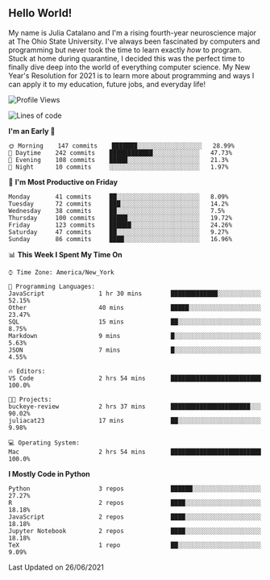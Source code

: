 ## Hello World!

My name is Julia Catalano and I'm a rising fourth-year neuroscience major at The Ohio State University. I've always been fascinated by computers and programming but never took the time to learn exactly *how* to program. Stuck at home during quarantine, I decided this was the perfect time to finally dive deep into the world of everything computer science. My New Year's Resolution for 2021 is to learn more about programming and ways I can apply it to my education, future jobs, and everyday life! 





<!--START_SECTION:waka-->
![Profile Views](http://img.shields.io/badge/Profile%20Views-179-blue)

![Lines of code](https://img.shields.io/badge/From%20Hello%20World%20I%27ve%20Written-590644%20lines%20of%20code-blue)

**I'm an Early 🐤** 

```text
🌞 Morning    147 commits    ███████░░░░░░░░░░░░░░░░░░   28.99% 
🌆 Daytime    242 commits    ████████████░░░░░░░░░░░░░   47.73% 
🌃 Evening    108 commits    █████░░░░░░░░░░░░░░░░░░░░   21.3% 
🌙 Night      10 commits     ░░░░░░░░░░░░░░░░░░░░░░░░░   1.97%

```
📅 **I'm Most Productive on Friday** 

```text
Monday       41 commits     ██░░░░░░░░░░░░░░░░░░░░░░░   8.09% 
Tuesday      72 commits     ███░░░░░░░░░░░░░░░░░░░░░░   14.2% 
Wednesday    38 commits     ██░░░░░░░░░░░░░░░░░░░░░░░   7.5% 
Thursday     100 commits    █████░░░░░░░░░░░░░░░░░░░░   19.72% 
Friday       123 commits    ██████░░░░░░░░░░░░░░░░░░░   24.26% 
Saturday     47 commits     ██░░░░░░░░░░░░░░░░░░░░░░░   9.27% 
Sunday       86 commits     ████░░░░░░░░░░░░░░░░░░░░░   16.96%

```


📊 **This Week I Spent My Time On** 

```text
⌚︎ Time Zone: America/New_York

💬 Programming Languages: 
JavaScript               1 hr 30 mins        █████████████░░░░░░░░░░░░   52.15% 
Other                    40 mins             █████░░░░░░░░░░░░░░░░░░░░   23.47% 
SQL                      15 mins             ██░░░░░░░░░░░░░░░░░░░░░░░   8.75% 
Markdown                 9 mins              █░░░░░░░░░░░░░░░░░░░░░░░░   5.63% 
JSON                     7 mins              █░░░░░░░░░░░░░░░░░░░░░░░░   4.55%

🔥 Editors: 
VS Code                  2 hrs 54 mins       █████████████████████████   100.0%

🐱‍💻 Projects: 
buckeye-review           2 hrs 37 mins       ██████████████████████░░░   90.02% 
juliacat23               17 mins             ██░░░░░░░░░░░░░░░░░░░░░░░   9.98%

💻 Operating System: 
Mac                      2 hrs 54 mins       █████████████████████████   100.0%

```

**I Mostly Code in Python** 

```text
Python                   3 repos             ██████░░░░░░░░░░░░░░░░░░░   27.27% 
R                        2 repos             ████░░░░░░░░░░░░░░░░░░░░░   18.18% 
JavaScript               2 repos             ████░░░░░░░░░░░░░░░░░░░░░   18.18% 
Jupyter Notebook         2 repos             ████░░░░░░░░░░░░░░░░░░░░░   18.18% 
TeX                      1 repo              ██░░░░░░░░░░░░░░░░░░░░░░░   9.09%

```



 Last Updated on 26/06/2021
<!--END_SECTION:waka-->
